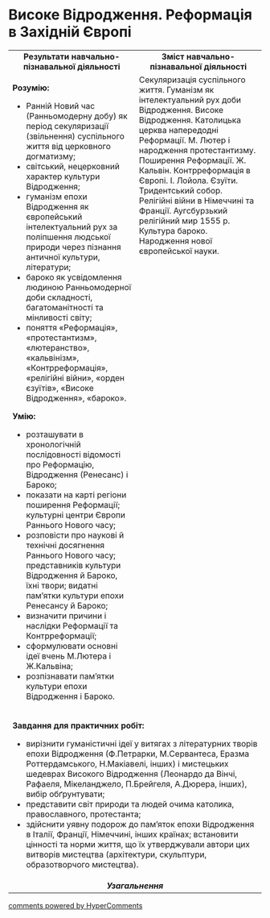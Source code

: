 <div id="hypercomments_widget" class="js-hypercomments-widget invisible"></div>

# Високе Відродження. Реформація в Західній Європі

<table>
<tr>
<td width="50%" align="center"><b>Результати навчально-пізнавальної діяльності</b></td> 
<td width="50%" align="center"><b>Зміст навчально-пізнавальної діяльності</b></td>
</tr>
<tr>
<td width="50%" style="vertical-align:top !important;">
<p><strong>Розумію: </strong></p>
<ul>
<li>Ранній Новий час (Ранньомодерну добу) як період секуляризації (звільнення) суспільного життя від церковного догматизму;</li>
<li>світський, нецерковний характер культури Відродження;</li>
<li>гуманізм епохи Відродження як європейський інтелектуальний рух за поліпшення людської природи через пізнання античної культури, літератури;</li>
<li>бароко як усвідомлення людиною Ранньомодерної доби складності, багатоманітності та мінливості світу;</li>
<li>поняття &laquo;Реформація&raquo;, &laquo;протестантизм&raquo;, &laquo;лютеранство&raquo;, &laquo;кальвінізм&raquo;, &laquo;Контрреформація&raquo;, &laquo;релігійні війни&raquo;, &laquo;орден єзуїтів&raquo;, &laquo;Високе Відродження&raquo;, &laquo;бароко&raquo;.</li>
</ul>
<p><strong>Умію:</strong></p>
<ul>
<li>розташувати в хронологічній послідовності відомості про Реформацію, Відродження (Ренесанс) і Бароко;</li>
<li>показати на карті регіони поширення Реформації; культурні центри Європи Раннього Нового часу;</li>
<li>розповісти про наукові й технічні досягнення Раннього Нового часу; представників культури Відродження й Бароко, їхні твори; видатні пам&rsquo;ятки культури епохи Ренесансу й Бароко;</li>
<li>визначити причини і наслідки Реформації та Контрреформації;</li>
<li>сформулювати основні ідеї вчень М.Лютера і Ж.Кальвіна;</li>
<li>розпізнавати пам&rsquo;ятки культури епохи Відродження і Бароко.&nbsp;</li>
</ul>
</td>
<td width="50%" style="vertical-align:top !important;">
Секуляризація суспільного життя. Гуманізм як інтелектуальний рух доби Відродження. Високе Відродження. Католицька церква напередодні Реформації. М. Лютер і народження протестантизму. Поширення Реформації. Ж. Кальвін. Контрреформація в Європі. І. Лойола. Єзуїти. Тридентський собор. Релігійні війни в Німеччині та Франції. Аугсбурзький релігійний мир 1555 р. Культура бароко. Народження нової європейської науки.
</td>
</tr>
<tr>
<td colspan="2">
<p><strong>Завдання для практичних робіт: </strong></p>
<ul>
<li>вирізнити гуманістичні ідеї у витягах з літературних творів епохи Відродження (Ф.Петрарки, М.Сервантеса, Еразма Роттердамського, Н.Макіавелі, інших) і мистецьких шедеврах Високого Відродження (Леонардо да Вінчі, Рафаеля, Мікеланджело, П.Брейгеля, А.Дюрера, інших), вибір обґрунтувати;</li>
<li>представити світ природи та людей очима католика, православного, протестанта;</li>
<li>здійснити уявну подорож до пам&rsquo;яток епохи Відродження в Італії, Франції, Німеччині, інших країнах; встановити цінності та норми життя, що їх утверджували автори цих витворів мистецтва (архітектури, скульптури, образотворчого мистецтва).&nbsp;</li>
</ul>
</td>
</tr>
<tr>
<td colspan="2" align="center"><b><i>Узагальнення</i></b></td>
</tr>
</table>

<div class="js-hypercomments-container">
<a href="http://hypercomments.com" class="hc-link" title="comments widget">comments powered by HyperComments</a>
</div>